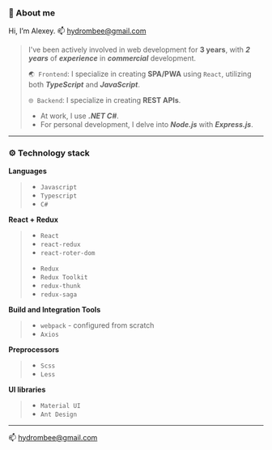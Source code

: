 ### :honeybee: About me
Hi, I’m Alexey. 📫 hydrombee@gmail.com

>I've been actively involved in web development for **3 years**, with ***2 years*** of ***experience*** in ***commercial*** development.
>
>
> `🌏 Frontend`: I specialize in creating **SPA/PWA** using `React`, utilizing both ***TypeScript*** and ***JavaScript***.
>  
>`🌐 Backend`: I specialize in creating **REST APIs**.
>  - At work, I use ***.NET C#***.
>  - For personal development, I delve into ***Node.js*** with ***Express.js***.


---

### ⚙️ Technology stack

**Languages**
>
> - `Javascript` 
> - `Typescript` 
> - `C#` 

**React + Redux**
> 
> - `React`
> - `react-redux`
> - `react-roter-dom`
> >
> - `Redux`
> - `Redux Toolkit`
> - `redux-thunk`
> - `redux-saga`

**Build and Integration Tools**
>
> - `webpack` - configured from scratch
> - `Axios`

**Preprocessors**
> 
> - `Scss` 
> - `Less`

**UI libraries**
> 
> - `Material UI` 
> - `Ant Design`


---
📫 hydrombee@gmail.com
 

<!---
Hydrobee3000/Hydrobee3000 is a ✨ special ✨ repository because its `README.md` (this file) appears on your GitHub profile.
You can click the Preview link to take a look at your changes.
--->
